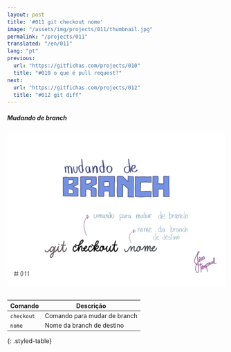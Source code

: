 ```yaml
---
layout: post
title: '#011 git checkout nome'
image: "/assets/img/projects/011/thumbnail.jpg"
permalink: "/projects/011"
translated: "/en/011"
lang: "pt"
previous:
  url: "https://gitfichas.com/projects/010"
  title: "#010 o que é pull request?"
next:
  url: "https://gitfichas.com/projects/012"
  title: "#012 git diff"
---
```

##### Mudando de branch

<img alt="Para trocar do branch atual pra um branch novo, use: git checkout seguido do nome do branch de destino" src="/assets/img/projects/011/full.jpg"><br><br>

| Comando | Descrição |
|---------|-------------|
| `checkout` | Comando para mudar de branch |
| `nome` | Nome da branch de destino |
{: .styled-table}
